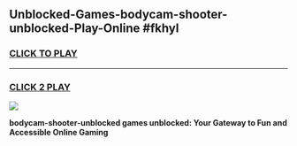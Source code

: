 
## Unblocked-Games-bodycam-shooter-unblocked-Play-Online #fkhyl
<h3>
<a href="https://news.freeplayer.one?title=bodycam-shooter-unblocked&ref=3">CLICK TO PLAY</a></h3>
<hr>

<h3>
<a href="https://news.freeplayer.one?title=bodycam-shooter-unblocked&ref=3">CLICK 2 PLAY</a>
  
</h3>

<a href="https://news.freeplayer.one?title=bodycam-shooter-unblocked&ref=3"><img src="https://clearcache.store/games.png"></a>


**bodycam-shooter-unblocked games unblocked: Your Gateway to Fun and Accessible Online Gaming**
